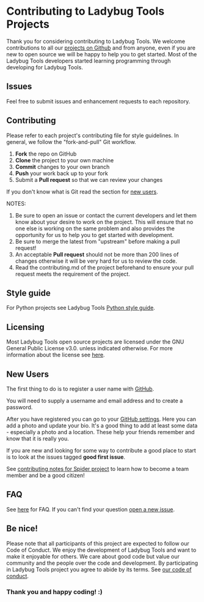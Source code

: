 Contributing to Ladybug Tools Projects
=========================================

Thank you for considering contributing to Ladybug Tools. We welcome contributions to all
our [projects on Github](http://www.github.com/ladybug-tools) and from anyone, even if
you are new to open source we will be happy to help you to get started. Most of the
Ladybug Tools developers started learning programming through developing for Ladybug Tools.

Issues
------
Feel free to submit issues and enhancement requests to each repository.

Contributing
------------
Please refer to each project's contributing file for style guidelines. In general, we
follow the "fork-and-pull" Git workflow.

 1. **Fork** the repo on GitHub
 2. **Clone** the project to your own machine
 3. **Commit** changes to your own branch
 4. **Push** your work back up to your fork
 5. Submit a **Pull request** so that we can review your changes

If you don't know what is Git read the section for [new users](#new-users).

NOTES:
 1. Be sure to open an issue or contact the current developers and let them know about your
 desire to work on the project. This will ensure that no one else is working on the same
 problem and also provides the opportunity for us to help you to get started with development.
 2. Be sure to merge the latest from "upstream" before making a pull request!
 3. An acceptable **Pull request** should not be more than 200 lines of changes otherwise
 it will be very hard for us to review the code.
 4. Read the contributing.md of the project beforehand to ensure your pull request meets
 the requirement of the project.

Style guide
-----------
 For Python projects see Ladybug Tools [Python style guide](
 https://github.com/ladybug-tools/contributing/wiki/python-style-guide).

 Licensing
-----------------------
 Most Ladybug Tools open source projects are licensed under the GNU General Public License v3.0.
 unless indicated otherwise. For more information about the license see [here](https://github.com/ladybug-tools/honeybee/blob/master/LICENSE).

  New Users
  ---------
  The first thing to do is to register a user name with [GitHub]( https://github.com/ ).

  You will need to supply a username and email address and to create a password.

  After you have registered you can go to your [GitHub settings]( https://github.com/settings/profile ).
  Here you can add a photo and update your bio. It's a good thing to add at least some
  data - especially a photo and a location. These help your friends remember and know
  that it is really you.

  If you are new and looking for some way to contribute a good place to start is to look
  at the issues tagged **good first issue**.

  See [contributing notes for Spider project](http://www.ladybug.tools/spider/#pages/contributing.md)
  to learn how to become a team member and be a good citizen!

 FAQ
 ---
  See [here](http://www.ladybug.tools/about.html#faq) for FAQ.
  If you can't find your question [open a new issue](https://github.com/ladybug-tools/contributing/issues/new).

  Be nice!
  --------
   Please note that all participants of this project are expected to follow our
   Code of Conduct. We enjoy the development of Ladybug Tools and want to make it enjoyable
   for others. We care about good code but value our community and the people over the code
   and development. By participating in Ladybug Tools project you agree to abide by its terms.
   See [our code of conduct](CODE_OF_CONDUCT.md).


### Thank you and happy coding! :)
